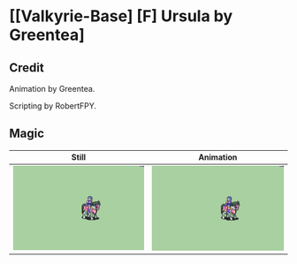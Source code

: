 # [\[Valkyrie-Base\] \[F\] Ursula by Greentea]

## Credit

Animation by Greentea.

Scripting by RobertFPY.
	
## Magic

| Still | Animation |
| :---: | :-------: |
| ![Magic still](./Magic_000.png) | ![Magic animation](./Magic.gif) |
